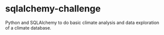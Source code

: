 # sqlalchemy-challenge
Python and SQLAlchemy to do basic climate analysis and data exploration of a climate database.
